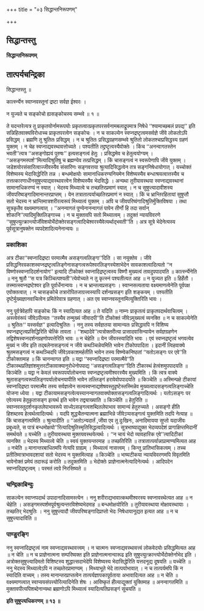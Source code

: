 +++
title = "०३ सिद्धान्तनिरूपणम्"

+++


## सिद्धान्तस्तु

**सिद्धान्तनिरूपणम्**

## **तात्पर्यचन्द्रिका**

सिद्धान्तस्तु ॥

कार्त्स्न्येन स्वाप्नवस्तूनां द्रष्टा सर्वज्ञ ईश्वरः ।

न युज्यते च सङ्कोचो ह्यसङ्कोचस्य सम्भवे ॥ १ ॥

ते यदन्तरेत्यत्र तु प्राकृतयोर्नामरूपयोः प्रकृतत्वात्प्रकृतपरसर्वनामबलाद्रूपमात्र निषेधे ‘‘श्यामाच्छबलं प्रपद्य’’ इति सन्निहितवाक्यविरोधाच्च प्राकृतपरत्वेन सङ्कोचः । न च साकल्येन स्वप्नद्रष्टृत्वमसर्वज्ञे जीवे लोकतोऽपि प्रसिद्धम् । ब्रह्मणि तु श्रुतितः प्रसिद्धम् । न च श्रुतितः प्रसिद्धग्रहणसम्भवे श्रुतितो लोकतश्चाप्रसिद्धस्य ग्रहणं युक्तम् । न चेह स्वप्नाद्यवस्थावत्तोच्यते । पश्यतीति तद्द्रष्टृत्वस्यैवोक्तेः । किंच ‘‘अनन्वागतस्तेन भवती’’त्यत्र ‘‘असङ्गोह्ययं पुरुषः’’ इत्यसङ्गत्वं हेतुः । प्रसिद्धमेव च हेतुत्वयोग्यम् । ‘‘असङ्गमस्पर्श’’मित्यादिश्रुतिषु च ब्रह्मण्येव तत्प्रसिद्धम् । किं चासङ्गत्वं न स्वरूपेणापि जीवे युक्तम् । जडेशयोरसंसारित्वाज्जीवस्यैव संसारिणः सङ्गवत्तया श्रुत्यादिसिद्धत्वेन तत्र सङ्गनिषेधायोगात् । यच्चोक्तं विशेष्यस्य भेदासिद्धेरिति तन्न । बन्धमोक्षयोः सामानाधिकरण्यनियमेन विशेष्यस्यैव बन्धाश्रयत्वात्तस्यैव च तत्तत्कारणाधीनसुषुप्त्याद्यवस्थावत्त्वेन विशेष्यस्यैव भेदसिद्धेः । अन्यथा तुरीयावस्थया स्वप्नाद्यवस्थानां सामानाधिकरण्यं न स्यात् । भेदस्य मिथ्यात्वे च तच्छतिरप्रमाणं स्यात् । न च सुषुप्त्यादावीशस्य जीवपरिष्वङ्गादिमानान्तरप्राप्तम् । येन तत्रातात्पर्याच्छतिरप्रमाणं न स्यात् । किं च भ्रान्तिरहितायां सुषुप्तौ सतो भेदस्य न भ्रान्तिमात्रशरीरत्वरूपं मिथ्यात्वं युक्तम् । अपि च जीवपरिष्वंगादिश्रुतिर्मुक्तिविषया । तथा सूत्रकृतैव वक्ष्यमाणत्वात् । ‘‘अनन्वागतं पुण्येनानन्वागतं पापेन तीर्णो हि तदा सर्वान् शोकानि’’त्यादिमुक्तिलिङ्गाच्च । न च मुक्तावपि सतो मिथ्यात्वम् । तदुक्तं न्यायविवरणे ‘‘सुषुप्त्युत्क्रान्त्योर्जीवेशयोर्भेदोक्तेरसङ्गत्वादिचेश्वरस्यैवेत्यर्थाद्भवती’’ति । अत्र सूत्रे भेदेनेत्यस्य पूर्वसूत्रानुषक्तेन व्यपदेशादित्यनेनान्वयः ॥

### **प्रकाशिका**

अत्र टीका‘‘स्वप्नादिद्रष्टा परमात्मैव असङ्गत्वलिङ्गा’’दिति । सा नयुक्तेव । जीवे प्रसिद्धनिरवकाशस्वप्नद्रष्टृत्वलिङ्गेनासङ्गत्वरूपेश्वरलिङ्गस्येशाभेदेन सावकाशत्वादित्यतो ‘‘न विष्णोस्स्वप्नादिदर्शनायोग’’ इत्यादि टीकोक्तं स्वप्नादिद्रष्टृत्वस्य विष्णौ मुख्यत्वं तावदुपपादयति ॥ कार्त्स्न्येनेति ॥ ननु श्रुतौ ‘‘स यत्र किञ्चित्पश्यती’’त्येवोच्यते न तु कृत्स्नं पश्यतीत्यत आह ॥ न युज्यत इति ॥ हिर्हेतौ । तस्मात्स्वप्नद्रष्टेश्वर इति पूर्वार्धेनान्वयः । न च भ्रान्तत्वप्रसङ्गः । स्वाप्नसत्यताया वक्ष्यमाणत्वेनेति पूर्वपक्ष एवोक्तत्वात् । न चासङ्कोचे तत्रारोपितजाग्रत्त्वस्यापि दर्शनप्रसङ्ग इति शङ्कयम् । पश्यतीति दृष्टेर्मुख्यज्ञानवाचित्वेन प्रमितेरेवात्र ग्रहणात् । अत एव स्वाप्नवस्तूनामित्युक्तिरिति भावः ।

ननु पूर्वत्रेवेहापि सङ्कोचः किं न स्यादित्यत आह ॥ ते यदिति ॥ नाम्नः प्राकृतत्वं प्राकृतपदार्थवाचित्वम् । अस्त्वेवंरूपं जीवेऽपीत्यतः ‘‘तस्यैव तन्मुख्यं जीवादपी’’ति टीकोक्तं जीवेऽमुख्यत्वं व्यनक्ति ॥ न च साकल्येनेति ॥ श्रुतितः‘‘ यस्सर्वज्ञ’’ इत्यादिश्रुतितः । ननु तस्य सर्वज्ञतया सामान्यतः प्रसिद्धावपि न विशिष्य स्वप्नद्रष्टृत्वप्रसिद्धिरिति चेत्किं तावता । ‘‘शब्दादेवे’’त्यत्रोक्तरीत्या प्रासादवासिन्यायेन सर्वज्ञग्रहणेन तद्विशेषस्वप्नदर्शनग्रहणोपपत्तेरिति भावः ॥ न चेहेति ॥ येन जीवस्स्यादिति भावः । एवं स्वप्नद्रष्टृत्वं भगवत्येव मुख्यं न जीव इति तद्बलेनासङ्गत्वं न जीवे कथञ्चिन्नेयमिति भावेन टीकोपपादिता । इदानीं त्विहवाक्ये श्रुतमसङ्गत्वं न कथञ्चिदपि जीवेऽवकाशमर्हतीति भावेन तस्य विष्ण्वेकनिष्ठतां ‘‘यतोऽसङ्गः पर एवे’’ति टीकोक्तामाह ॥ किं चानन्वागत इति ॥ यद्वा ‘‘स्वप्नादिद्रष्टा परमात्मैवे’’ति टीकास्थप्रतिज्ञांशमुत्तरटीकावाक्यानुरोधेनोपपाद्य ‘‘असङ्गत्वलिङ्गा’’दिति टीकास्थं हेत्वंशमुपपादयति ॥ किञ्चेति ॥ यद्वा न केवलं स्वरूपपर्यालोचनया स्वप्नद्रष्टृत्वमीश्वरस्यैव मुख्यमिति । किं त्वत्र वाक्ये श्रुतासङ्गत्वरूपलिङ्गपर्यालोचनयापीति भावेन तल्लिङ्गं हरावेवोपपादयति ॥ किञ्चेति ॥ अस्मिन्पक्षे टीकायां स्वप्नादिद्रष्टा परमात्मैव तस्य सर्वज्ञत्वेन सत्यस्वप्नाद्यशेषवस्तुदृष्टेस्तस्मिन्नेव मुख्यत्वादसङ्गत्वलिङ्गाच्चेति योजना ध्येया । यद्वा टीकायामसङ्गत्वेत्यस्यानन्वागतवाक्योक्तासङ्गत्वलिङ्गादित्यर्थः । यतोऽसङ्गः पर एवेत्यस्य हेतूकृतासङ्ग इत्यर्थ इति भावेन तद्व्याख्याति ॥ किञ्चेति ॥ हेतुरिति ॥ स्वाप्नवस्तुदर्शनकृतलेपाभावरूपे साध्येऽसङ्गत्वशब्दितलेपाभाव सामान्यं हेतुरुच्यते । असङ्गो हीति हिशब्दस्य हेत्वर्थत्वादित्यर्थः । यदपि शुद्धचैतन्यात्मना ब्रह्माभिन्ने जीवेऽप्यसङ्गत्वं युक्तमिति तदपि नेत्याह ॥ किं चासङ्गत्वमिति ॥ श्रुत्यादीति ॥ ‘‘अतोऽन्यदार्तं ,जीवा एव तु दुःखिनः, अनादिमायया सुप्तो यदाजीवः प्रबुध्यते, स पात्रं बन्धमोक्षयो’’रित्यादिश्रुतिस्मृतिसिद्धत्वादित्यर्थः । सूत्रभाष्याद्युक्त भेदव्यपदेशं प्रागाक्षिप्तमिदानीं समर्थयते ॥ यच्चेति ॥ तुरीयावस्थया मुक्तयवस्थयेत्यर्थः । ‘‘न चायं भेदो व्यावहारिक एवे’’त्यादिटीकां व्यनक्ति ॥ भेदस्य मिथ्यात्वे चेति ॥ स्वयं युक्तयन्तरमाह ॥ तच्छतिरिति ॥ तत्रातात्पर्यान्नाप्रामाण्यमित्यत आह ॥ नचेति ॥ मानान्तरबाधितमपि नेत्यपि ग्राह्यम् । मिथ्यात्वं नासत्त्वम् । किन्तु प्रातिभासिकत्वम् । तच्च प्रतीतिमात्राभावदशायां सतो भेदस्य न युक्तमित्याह ॥ किञ्चेति ॥ भाष्यटीकया न्यायविवरणमपि विवृतमिति भावेनोक्तं प्रमेयं तदारूढं करोति ॥ तदुक्तमिति ॥ भेदोक्तेः प्राज्ञेनात्मनेत्यादिनेत्यर्थः । आदिपदेन स्वप्नादिद्रष्टृत्वम् । परमतं त्वग्रे निरसिष्यते ॥

### **चन्द्रिकाबिन्दुः**

साकल्येन स्वाप्नपदार्थ उपादानादिसामस्त्येन । ननु शरीराद्यभावात्कथमीश्वरस्य स्वप्नावस्थेत्यत आह ॥ न चेहेति । असङ्गमस्पर्शमपूर्वश्रुत्यन्तरविशेष्यभेदमाह ॥ बन्धमोक्षयोरिति ॥ तुरीयावस्थाया मोक्षावस्थायाः । तच्छतिर् भेदश्रुतिः । ननु सुषुप्त्यादौ जीवपरिष्वङ्गादिप्राप्तो भेदः निषेधायानूद्यत इत्यत आह ॥ न च सुषुप्त्यादाविति ॥

### **पाण्डुरङ्गि**

ननु स्वप्नादिद्रष्टृत्वं नाम स्वप्नाद्यवस्थावत्त्वम् । न चात्मनः स्वप्नाद्यवस्थावत्त्वं लोकवेदयोः प्रसिद्धमित्यत आह ॥ न चेति ॥ न च प्राज्ञेनात्मना सम्परिष्वक्त इति प्राज्ञेनात्मनान्वारूढ इति सुषुप्त्युत्क्रान्त्योर्भेदोक्तेर्नाभेद इति । अत्रोक्तसुषुप्त्यादिमतो विशिष्टस्य शुद्धात्सदाभेदेपि विशेष्यस्य भेदासिद्धेरिति यत्तदनूद्य दूषयति ॥ यच्चेति ॥ ननु भेदस्य मिथ्यात्वेऽपि न तच्छतेरप्रामाण्यम् । मिथ्याभूते भेदे तात्पर्याभावात् । न च तात्पर्यमपि किं न स्यादिति वाच्यम् । तस्य मानान्तरप्राप्तत्वेन तात्पर्यज्ञापकापूर्वताया अभावादित्यत आह ॥ न चेति ॥ वक्ष्यमाणत्वात् स्वाप्ययसंपत्त्योरित्यादिनेति शेषः । आविष्कृतं हीत्याद्युक्तां युक्तिमाह ॥ अनन्वागतमिति ॥ मुक्तावपीत्यपिशब्देनान्यथा ब्रह्मणोऽपि मिथ्यात्वं स्यादित्यतिप्रसङ्गं सूचयति ॥

**इति सुषुप्त्यधिकरणम् ॥ १३ ॥**

